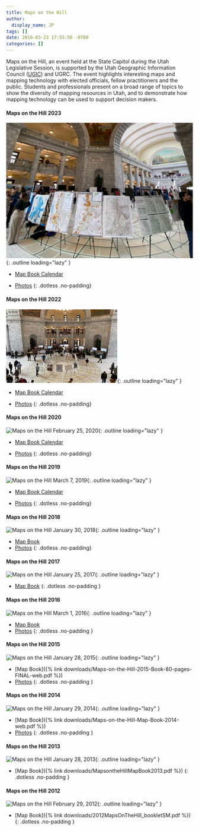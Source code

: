 ```yaml
---
title: Maps on the Hill
author:
  display_name: JP
tags: []
date: 2016-03-23 17:55:50 -0700
categories: []
---
```

 Maps on the Hill, an event held at the State Capitol during the Utah Legislative Session, is supported by the Utah Geographic Information Council ([UGIC](https://ugic.org/)) and UGRC. The event highlights interesting maps and mapping technology with elected officials, fellow practitioners and the public. Students and professionals present on a broad range of topics to show the diversity of mapping resources in Utah, and to demonstrate how mapping technology can be used to support decision makers.

<div class="flex flex--row flex--wrap flex--around" markdown="1">

  <div markdown="1">
  
#### Maps on the Hill 2023

![Maps on the Hill February 14, 2023](MOTH2023.jpg){: .outline loading="lazy" }

- [Map Book Calendar](https://drive.google.com/file/d/1adOJtmxluQTJhiGPK89wt8u4cFFoGwu4/view?usp=sharing)
- [Photos](https://drive.google.com/file/d/1BRzS87HRxZxMQD0zs9EdntHuinHFCbhj/view?usp=sharing)
{: .dotless .no-padding}
  </div>

  <div markdown="1">
  
#### Maps on the Hill 2022

![Maps on the Hill February 15, 2022](moth2022.jpg){: .outline loading="lazy" }

- [Map Book Calendar](https://drive.google.com/file/d/1SbkAqKBmDsT_tINy-poxLy5MtK8VWRLD/view?usp=sharing)
- [Photos](https://drive.google.com/drive/folders/16WD6rrPGTrmRYPMSk-S99oXOI7jASoh_?usp=sharing)
{: .dotless .no-padding}
  </div>

  <div markdown="1">

#### Maps on the Hill 2020

![Maps on the Hill February 25, 2020](moth2020.png){: .outline loading="lazy" }

- [Map Book Calendar](https://www.dropbox.com/s/9jhfgwma8v6jdbu/Calendar.pdf?dl=0)
- [Photos](https://drive.google.com/drive/folders/1-wuzob3nLQe3G3afUql3g5ubd3goFPWj?usp=sharing)
{: .dotless .no-padding}
  </div>

  <div markdown="1">

#### Maps on the Hill 2019

![Maps on the Hill March 7, 2019](moth2019.png){: .outline loading="lazy" }

- [Map Book Calendar](https://drive.google.com/a/utah.gov/file/d/1bDUTg92jhrskI7BCljlRww2fNvFTYmTp/view?usp=sharing)
- [Photos](https://drive.google.com/drive/folders/16Usf1lZaelqHtqxOItHhQSLL2h8Es8Do?usp=sharing)
{: .dotless .no-padding}
  </div>

  <div markdown="1">

#### Maps on the Hill 2018

![Maps on the Hill January 30, 2018](moth2018.png){: .outline loading="lazy" }

- [Map Book](https://drive.google.com/file/d/1Dtrr93RL3JI7wpWqLe4eVRY9DNDWOP_1/view?usp=sharing)
- [Photos](https://drive.google.com/drive/folders/1Vn9oYHVd1-mvQTA0TYB4yoNcSc0r50md?usp=sharing)
{: .dotless .no-padding}
  </div>
  <div markdown="1">

#### Maps on the Hill 2017

![Maps on the Hill January 25, 2017](moth2017.png){: .outline loading="lazy" }

- [Map Book](https://drive.google.com/file/d/0BxoOAQyOvGgaNmdVdC1XSFVWdms/)
{: .dotless .no-padding }
  </div>
  <div markdown="1">

#### Maps on the Hill 2016

![Maps on the Hill March 1, 2016](moth2016.png){: .outline loading="lazy" }

- [Map Book](https://drive.google.com/file/d/0B0ScYXX9W5INQzdEZk40cVFnY2M/view)
- [Photos](https://drive.google.com/drive/folders/1drEhhfvrx1XgMrV6emc0ns_bR_1x5-dP?usp=sharing)
{: .dotless .no-padding }
  </div>
  <div markdown="1">

#### Maps on the Hill 2015

![Maps on the Hill January 28, 2015](moth2015.png){: .outline loading="lazy" }

- [Map Book]({% link downloads/Maps-on-the-Hill-2015-Book-80-pages-FINAL-web.pdf %})
- [Photos](https://drive.google.com/drive/folders/11Gm7eZn5KEm1qSiWTSGvBvx5zbIZ8kRz?usp=sharing)
{: .dotless .no-padding }
  </div>
  <div markdown="1">

#### Maps on the Hill 2014

![Maps on the Hill January 29, 2014](moth2014.png){: .outline loading="lazy" }

- [Map Book]({% link downloads/Maps-on-the-Hill-Map-Book-2014-web.pdf %})
- [Photos](https://drive.google.com/drive/folders/1hAzBThBwyBg-OCAxMz6d7kxwjsdwcXgg?usp=sharing)
{: .dotless .no-padding }
  </div>
  <div markdown="1">

#### Maps on the Hill 2013

![Maps on the Hill January 28, 2013](moth2013.png){: .outline loading="lazy" }

- [Map Book]({% link downloads/MapsontheHillMapBook2013.pdf %})
{: .dotless .no-padding }
  </div>
  <div markdown="1">

#### Maps on the Hill 2012

![Maps on the Hill February 29, 2012](moth2012.png){: .outline loading="lazy" }

- [Map Book]({% link downloads/2012MapsOnTheHill_bookletSM.pdf %})
{: .dotless .no-padding }
  </div>

</div>

